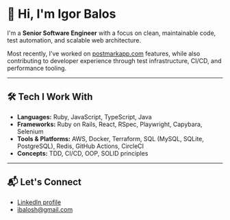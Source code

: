 # 👋 Hi, I'm Igor Balos

I'm a **Senior Software Engineer** with a focus on clean, maintainable code, test automation, and scalable web architecture.

Most recently, I’ve worked on [postmarkapp.com](https://postmarkapp.com/) features, while also contributing to developer experience through test infrastructure, CI/CD, and performance tooling.

---

## 🛠 Tech I Work With

- **Languages:** Ruby, JavaScript, TypeScript, Java
- **Frameworks:** Ruby on Rails, React, RSpec, Playwright, Capybara, Selenium
- **Tools & Platforms:** AWS, Docker, Terraform, SQL (MySQL, SQLite, PostgreSQL), Redis, GitHub Actions, CircleCI
- **Concepts:** TDD, CI/CD, OOP, SOLID principles

---

## 📬 Let's Connect

- [LinkedIn profile](https://www.linkedin.com/in/ibalosh/)  
- [ibalosh@gmail.com](ibalosh@gmail.com)
